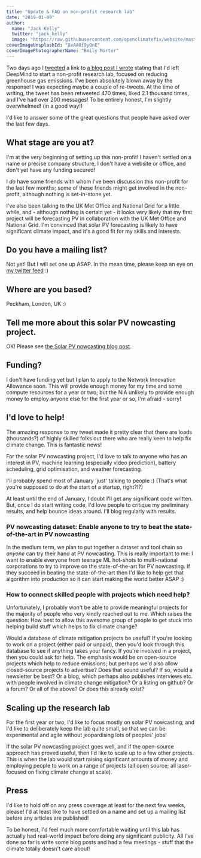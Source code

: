 ```yaml
---
title: "Update & FAQ on non-profit research lab"
date: "2019-01-09"
author:
  name: "Jack Kelly"
  twitter: "jack_kelly"
  image: "https://raw.githubusercontent.com/openclimatefix/website/master/src/images/people/jack.png"
coverImageUnsplashId: "8xAA0f9yQnE"
coverImagePhotographerName: "Emily Morter"
---
```


Two days ago I [tweeted](https://twitter.com/jack_kelly/status/1082283333202128897) a link to [a blog post I wrote](/blog/2019-01-07-non-profit) stating that I'd left DeepMind to start a non-profit research lab, focused on reducing greenhouse gas emissions. I've been absolutely blown away by the response! I was expecting maybe a couple of re-tweets. At the time of writing, the tweet has been retweeted 470 times, liked 2.1 thousand times, and I've had over 200 messages! To be entirely honest, I'm slightly overwhelmed! (in a good way!)

I'd like to answer some of the great questions that people have asked over the last few days.

## What stage are you at?

I'm at the _very_ beginning of setting up this non-profit! I haven't settled on a name or precise company structure, I don't have a website or office, and don't yet have any funding secured!

I _do_ have some friends with whom I've been discussion this non-profit for the last few months; some of these friends might get involved in the non-profit, although nothing is set-in-stone yet.

I've also been talking to the UK Met Office and National Grid for a little while, and - although nothing is certain yet - it looks very likely that my first project will be forecasting PV in collaboration with the UK Met Office and National Grid. I'm convinced that solar PV forecasting is likely to have significant climate impact, and it's a good fit for my skills and interests.

## Do you have a mailing list?

Not yet! But I will set one up ASAP. In the mean time, please keep an eye on [my twitter feed](https://twitter.com/jack_kelly) :)

## Where are you based?

Peckham, London, UK :)

## Tell me more about this solar PV nowcasting project.

OK! Please see [the Solar PV nowcasting blog post](/blog/2019-01-09-solar-pv-nowcasting).

## Funding?

I don't have funding yet but I plan to apply to the Network Innovation Allowance soon. This will provide enough money for my time and some compute resources for a year or two; but the NIA unlikely to provide enough money to employ anyone else for the first year or so, I'm afraid - sorry!

## I'd love to help!

The amazing response to my tweet made it pretty clear that there are loads (thousands?) of highly skilled folks out there who are really keen to help fix climate change. This is fantastic news!

For the solar PV nowcasting project, I'd love to talk to anyone who has an interest in PV, machine learning (especially video prediction), battery scheduling, grid optimisation, and weather forecasting.

I'll probably spend most of January 'just' talking to people :) (That's what you're supposed to do at the start of a startup, right?!?)

At least until the end of January, I doubt I'll get any significant code written. But, once I do start writing code, I'd love people to critique my preliminary results, and help bounce ideas around. I'll blog regularly with results.

### PV nowcasting dataset: Enable anyone to try to beat the state-of-the-art in PV nowcasting

In the medium term, we plan to put together a dataset and tool chain so _anyone_ can try their hand at PV nowcasting. This is really important to me: I want to enable everyone from teenage ML hot-shots to multi-national corporations to try to improve on the state-of-the-art for PV nowcasting. If they succeed in beating the state-of-the-art then I'd like to help get that algorithm into production so it can start making the world better ASAP :)

### How to connect skilled people with projects which need help?

Unfortunately, I probably won't be able to provide meaningful projects for the majority of people who very kindly reached out to me. Which raises the question: How best to allow this awesome group of people to get stuck into helping build stuff which helps to fix climate change?

Would a database of climate mitigation projects be useful? If you're looking to work on a project (either paid or unpaid), then you'd look through this database to see if anything takes your fancy. If you're involved in a project, then you could ask for help. The emphasis would be on open-source projects which help to reduce emissions; but perhaps we'd also allow closed-source projects to advertise? Does that sound useful? If so, would a newsletter be best? Or a blog, which perhaps also publishes interviews etc. with people involved in climate change mitigation? Or a listing on github? Or a forum? Or all of the above? Or does this already exist?

## Scaling up the research lab

For the first year or two, I'd like to focus mostly on solar PV nowcasting; and I'd like to deliberately keep the lab quite small, so that we can be experimental and agile without jeopardising lots of peoples' jobs!

If the solar PV nowcasting project goes well, and if the open-source approach has proved useful, then I'd like to scale up to a few other projects. This is when the lab would start raising significant amounts of money and employing people to work on a range of projects (all open source; all laser-focused on fixing climate change at scale).

## Press

I'd like to hold off on any press coverage at least for the next few weeks, please! I'd at least like to have settled on a name and set up a mailing list before any articles are published!

To be honest, I'd feel much more comfortable waiting until this lab has actually had real-world impact before doing any significant publicity. All I've done so far is write some blog posts and had a few meetings - stuff that the climate totally doesn't care about!
